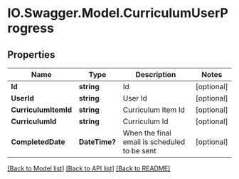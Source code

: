 # IO.Swagger.Model.CurriculumUserProgress
## Properties

Name | Type | Description | Notes
------------ | ------------- | ------------- | -------------
**Id** | **string** | Id | [optional] 
**UserId** | **string** | User Id | [optional] 
**CurriculumItemId** | **string** | Curriculum Item Id | [optional] 
**CurriculumId** | **string** | Curriculum Id | [optional] 
**CompletedDate** | **DateTime?** | When the final email is scheduled to be sent | [optional] 

[[Back to Model list]](../README.md#documentation-for-models) [[Back to API list]](../README.md#documentation-for-api-endpoints) [[Back to README]](../README.md)

